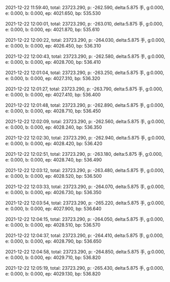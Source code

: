 2021-12-22 11:59:40, total: 23723.290, p: -262.590, delta:5.875 手, g:0.000, e: 0.000, b: 0.000, ep: 4021.650, bp: 535.530

2021-12-22 12:00:01, total: 23723.290, p: -263.010, delta:5.875 手, g:0.000, e: 0.000, b: 0.000, ep: 4021.870, bp: 535.610

2021-12-22 12:00:22, total: 23723.290, p: -264.030, delta:5.875 手, g:0.000, e: 0.000, b: 0.000, ep: 4026.450, bp: 536.310

2021-12-22 12:00:43, total: 23723.290, p: -262.580, delta:5.875 手, g:0.000, e: 0.000, b: 0.000, ep: 4028.700, bp: 536.410

2021-12-22 12:01:04, total: 23723.290, p: -263.250, delta:5.875 手, g:0.000, e: 0.000, b: 0.000, ep: 4027.310, bp: 536.320

2021-12-22 12:01:27, total: 23723.290, p: -263.790, delta:5.875 手, g:0.000, e: 0.000, b: 0.000, ep: 4027.410, bp: 536.400

2021-12-22 12:01:48, total: 23723.290, p: -262.890, delta:5.875 手, g:0.000, e: 0.000, b: 0.000, ep: 4028.710, bp: 536.450

2021-12-22 12:02:09, total: 23723.290, p: -262.560, delta:5.875 手, g:0.000, e: 0.000, b: 0.000, ep: 4028.240, bp: 536.350

2021-12-22 12:02:30, total: 23723.290, p: -262.940, delta:5.875 手, g:0.000, e: 0.000, b: 0.000, ep: 4028.420, bp: 536.420

2021-12-22 12:02:51, total: 23723.290, p: -263.180, delta:5.875 手, g:0.000, e: 0.000, b: 0.000, ep: 4028.740, bp: 536.490

2021-12-22 12:03:12, total: 23723.290, p: -263.480, delta:5.875 手, g:0.000, e: 0.000, b: 0.000, ep: 4028.520, bp: 536.500

2021-12-22 12:03:33, total: 23723.290, p: -264.070, delta:5.875 手, g:0.000, e: 0.000, b: 0.000, ep: 4026.730, bp: 536.350

2021-12-22 12:03:54, total: 23723.290, p: -265.220, delta:5.875 手, g:0.000, e: 0.000, b: 0.000, ep: 4027.900, bp: 536.640

2021-12-22 12:04:15, total: 23723.290, p: -264.050, delta:5.875 手, g:0.000, e: 0.000, b: 0.000, ep: 4028.510, bp: 536.570

2021-12-22 12:04:37, total: 23723.290, p: -264.410, delta:5.875 手, g:0.000, e: 0.000, b: 0.000, ep: 4028.790, bp: 536.650

2021-12-22 12:04:58, total: 23723.290, p: -264.850, delta:5.875 手, g:0.000, e: 0.000, b: 0.000, ep: 4029.710, bp: 536.820

2021-12-22 12:05:19, total: 23723.290, p: -265.430, delta:5.875 手, g:0.000, e: 0.000, b: 0.000, ep: 4029.130, bp: 536.820
